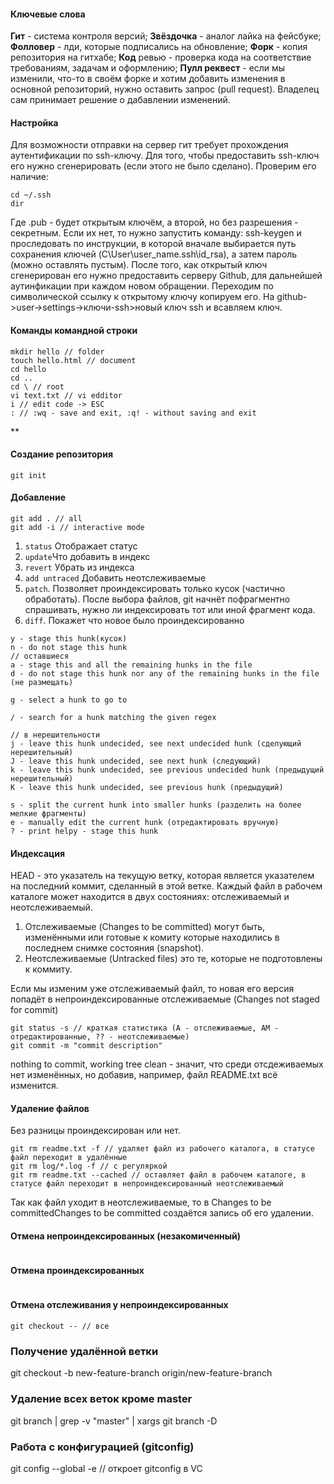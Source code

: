 #### Ключевые слова

**Гит** - система контроля версий;
**Звёздочка** - аналог лайка на фейсбуке;
**Фолловер** - лди, которые подписались на обновление;
**Форк** - копия репозитория на гитхабе;
**Код** ревью - проверка кода на соответствие требованиям, задачам и оформлению;
**Пулл реквест** - если мы изменили, что-то в своём форке и хотим добавить изменения в основной репозиторий, нужно оставить запрос (pull request). Владелец сам принимает решение о дабавлении изменений.

#### Настройка

Для возможности отправки на сервер гит требует прохождения аутентификации по ssh-ключу. Для того, чтобы предоставить ssh-ключ его нужно сгенерировать (если этого не было сделано).
Проверим его наличие:

```
cd ~/.ssh
dir
```

Где .pub - будет открытым ключём, а второй, но без разрешения - секретным. Если их нет, то нужно запустить команду: ssh-keygen и проследовать по инструкции, в которой вначале выбирается путь сохранения ключей (C\User\user_name\.ssh\id_rsa), а затем пароль (можно оставлять пустым).
После того, как открытый ключ сгенерирован его нужно предоставить серверу Github, для дальнейшей аутинфикации при каждом новом обращении. Переходим по символической ссылку к открытому ключу копируем его. На github->user->settings->ключи-ssh>новый ключ ssh и всавляем ключ.

#### Команды командной строки

```
mkdir hello // folder
touch hello.html // document
cd hello
cd ..
cd \ // root
vi text.txt // vi edditor
i // edit code -> ESC
: // :wq - save and exit, :q! - without saving and exit
```

\*\*

#### Создание репозитория

`git init `

#### Добавление

```
git add . // all
git add -i // interactive mode
```

1. `status` Отображает статус
2. `update`Что добавить в индекс
3. `revert` Убрать из индекса
4. `add untraced` Добавить неотслеживаемые
5. `patch`. Позволяет проиндексировать только кусок (частично обработать). После выбора файлов, git начнёт пофрагментно спрашивать, нужно ли индексировать тот или иной фрагмент кода.
6. `diff`. Покажет что новое было проиндексированно

```
y - stage this hunk(кусок)
n - do not stage this hunk
// оставшиеся
a - stage this and all the remaining hunks in the file
d - do not stage this hunk nor any of the remaining hunks in the file (не размещать)

g - select a hunk to go to

/ - search for a hunk matching the given regex

// в нерешительности
j - leave this hunk undecided, see next undecided hunk (сделующий нерешительный)
J - leave this hunk undecided, see next hunk (следующий)
k - leave this hunk undecided, see previous undecided hunk (предыдущий нерешительный)
K - leave this hunk undecided, see previous hunk (предыдущий)

s - split the current hunk into smaller hunks (разделить на более мелкие фрагменты)
e - manually edit the current hunk (отредактировать вручную)
? - print helpy - stage this hunk
```

#### Индексация

HEAD - это указатель на текущую ветку, которая является указателем на последний коммит, сделанный в этой ветке.
Каждый файл в рабочем каталоге может находится в двух состояниях: отслеживаемый и неотслеживаемый.

1. Отслеживаемые (Changes to be committed) могут быть, изменёнными или готовые к комиту которые находились в последнем снимке состояния (snapshot).
2. Неотслеживаемые (Untracked files) это те, которые не подготовлены к коммиту.

Если мы изменим уже отслеживаемый файл, то новая его версия попадёт в непроиндексированные отслеживаемые (Changes not staged for commit)

```
git status -s // краткая статистика (А - отслеживаемые, АМ - отредактированные, ?? - неотслеживаемые)
git commit -m "commit description"
```

nothing to commit, working tree clean - значит, что среди отсдеживаемых нет изменённых, но добавив, например, файл README.txt всё изменится.

#### Удаление файлов

Без разницы проиндексирован или нет.

```
git rm readme.txt -f // удаляет файл из рабочего каталога, в статусе файл переходит в удалённые
git rm log/*.log -f // с регуляркой
git rm readme.txt --cached // оставляет файл в рабочем каталоге, в статусе файл переходит в непроиндексированный неотслеживаемый
```

Так как файл уходит в неотслеживаемые, то в Changes to be committedChanges to be committed создаётся запись об его удалении.

#### Отмена непроиндексированных (незакомиченный)

```

```

#### Отмена проиндексированных

```

```

#### Отмена отслеживания у непроиндексированных

```
git checkout -- // все

```

### Получение удалённой ветки

git checkout -b new-feature-branch origin/new-feature-branch

### Удаление всех веток кроме master

git branch | grep -v "master" | xargs git branch -D

### Работа с конфигурацией (gitconfig)

git config --global -e // откроет gitconfig в VC
